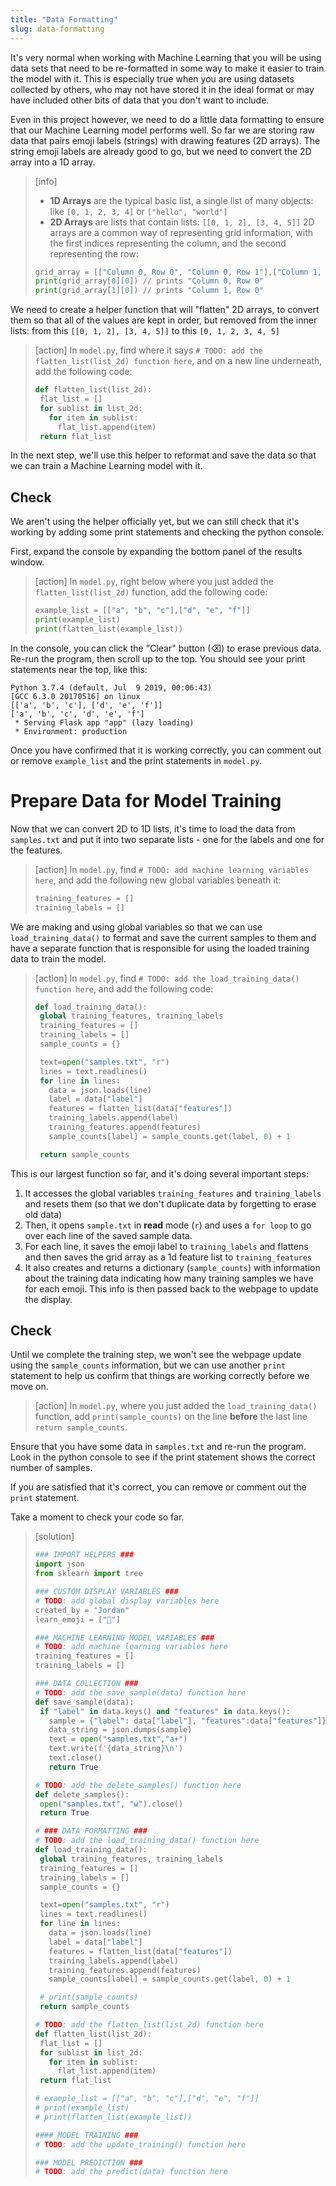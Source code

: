 ```yaml
---
title: "Data Formatting"
slug: data-formatting
---
```


It's very normal when working with Machine Learning that you will be using data sets that need to be re-formatted in some way to make it easier to train the model with it. This is especially true when you are using datasets collected by others, who may not have stored it in the ideal format or may have included other bits of data that you don't want to include.

Even in this project however, we need to do a little data formatting to ensure that our Machine Learning model performs well. So far we are storing raw data that pairs emoji labels (strings) with drawing features (2D arrays). The string emoji labels are already good to go, but we need to convert the 2D array into a 1D array.

> [info]
> - **1D Arrays** are the typical basic list, a single list of many objects: like `[0, 1, 2, 3, 4]` or `["hello", "world"]`
> - **2D Arrays** are lists that contain lists: `[[0, 1, 2], [3, 4, 5]]`
> 2D arrays are a common way of representing grid information, with the first indices representing the column, and the second representing the row:
>```python
>grid_array = [["Column 0, Row 0", "Column 0, Row 1"],["Column 1, Row 0", "Column 1, Row 1"]]
>print(grid_array[0][0]) // prints "Column 0, Row 0"
>print(grid_array[1][0]) // prints "Column 1, Row 0"
>```
>

We need to create a helper function that will "flatten" 2D arrays, to convert them so that all of the values are kept in order, but removed from the inner lists: from this `[[0, 1, 2], [3, 4, 5]]` to this `[0, 1, 2, 3, 4, 5]`

> [action]
> In `model.py`, find where it says `# TODO: add the flatten_list(list_2d) function here`, and on a new line underneath, add the following code:
>```python
>def flatten_list(list_2d):
>  flat_list = []
>  for sublist in list_2d:
>    for item in sublist:
>      flat_list.append(item)
>  return flat_list
>```
>

In the next step, we'll use this helper to reformat and save the data so that we can train a Machine Learning model with it.

## Check

We aren't using the helper officially yet, but we can still check that it's working by adding some print statements and checking the python console.

First, expand the console by expanding the bottom panel of the results window.

<!-- TODO: image of panel closed -->

<!-- TODO: image of panel open -->

> [action]
> In `model.py`, right below where you just added the `flatten_list(list_2d)` function, add the following code:
>```python
>example_list = [["a", "b", "c"],["d", "e", "f"]]
>print(example_list)
>print(flatten_list(example_list))
>```
>

In the console, you can click the "Clear" button (⌫) to erase previous data. Re-run the program, then scroll up to the top. You should see your print statements near the top, like this:
```
Python 3.7.4 (default, Jul  9 2019, 00:06:43)
[GCC 6.3.0 20170516] on linux
[['a', 'b', 'c'], ['d', 'e', 'f']]
['a', 'b', 'c', 'd', 'e', 'f']
 * Serving Flask app "app" (lazy loading)
 * Environment: production
```

Once you have confirmed that it is working correctly, you can comment out or remove `example_list` and the print statements in `model.py`.

<!-- TODO: image of panel with print statements -->

# Prepare Data for Model Training

Now that we can convert 2D to 1D lists, it's time to load the data from `samples.txt` and put it into two separate lists - one for the labels and one for the features.

> [action]
> In `model.py`, find `# TODO: add machine learning variables here`, and add the following new global variables beneath it:
>```python
>training_features = []
>training_labels = []
>```
>

We are making and using global variables so that we can use `load_training_data()` to format and save the current samples to them and have a separate function that is responsible for using the loaded training data to train the model.

> [action]
> In `model.py`, find `# TODO: add the load_training_data() function here`, and add the following code:
>```python
>def load_training_data():
>  global training_features, training_labels
>  training_features = []
>  training_labels = []
>  sample_counts = {}
>
>  text=open("samples.txt", "r")
>  lines = text.readlines()
>  for line in lines:
>    data = json.loads(line)
>    label = data["label"]
>    features = flatten_list(data["features"])
>    training_labels.append(label)
>    training_features.append(features)
>    sample_counts[label] = sample_counts.get(label, 0) + 1
>
>  return sample_counts
>```
>

This is our largest function so far, and it's doing several important steps:

1. It accesses the global variables `training_features` and `training_labels` and resets them (so that we don't duplicate data by forgetting to erase old data)
1. Then, it opens `sample.txt` in **read** mode (`r`) and uses a `for loop` to go over each line of the saved sample data.
1. For each line, it saves the emoji label to `training_labels` and flattens and then saves the grid array as a 1d feature list to `training_features`
1. It also creates and returns a dictionary (`sample_counts`) with information about the training data indicating how many training samples we have for each emoji. This info is then passed back to the webpage to update the display.

## Check

Until we complete the training step, we won't see the webpage update using the `sample_counts` information, but we can use another `print` statement to help us confirm that things are working correctly before we move on.

> [action]
> In `model.py`, where you just added the `load_training_data()` function, add `print(sample_counts)` on the line **before** the last line `return sample_counts`.

Ensure that you have some data in `samples.txt` and re-run the program. Look in the python console to see if the print statement shows the correct number of samples.

<!-- TODO: image of panel with print statements about sample counts -->

If you are satisfied that it's correct, you can remove or comment out the `print` statement.

Take a moment to check your code so far.

> [solution]
>
>```python
>### IMPORT HELPERS ###
>import json
>from sklearn import tree
>
>### CUSTOM DISPLAY VARIABLES ###
># TODO: add global display variables here
>created_by = "Jordan"
>learn_emoji = ["🙂"]
>
>### MACHINE LEARNING MODEL VARIABLES ###
># TODO: add machine learning variables here
>training_features = []
>training_labels = []
>
>### DATA COLLECTION ###
># TODO: add the save_sample(data) function here
>def save_sample(data):
>  if "label" in data.keys() and "features" in data.keys():
>    sample = {"label": data["label"], "features":data["features"]}
>    data_string = json.dumps(sample)
>    text = open("samples.txt","a+")
>    text.write(f'{data_string}\n')
>    text.close()
>    return True
>
># TODO: add the delete_samples() function here
>def delete_samples():
>  open("samples.txt", "w").close()
>  return True
>
># ### DATA FORMATTING ###
># TODO: add the load_training_data() function here
>def load_training_data():
>  global training_features, training_labels
>  training_features = []
>  training_labels = []
>  sample_counts = {}
>
>  text=open("samples.txt", "r")
>  lines = text.readlines()
>  for line in lines:
>    data = json.loads(line)
>    label = data["label"]
>    features = flatten_list(data["features"])
>    training_labels.append(label)
>    training_features.append(features)
>    sample_counts[label] = sample_counts.get(label, 0) + 1
>
>  # print(sample_counts)
>  return sample_counts
>
># TODO: add the flatten_list(list_2d) function here
>def flatten_list(list_2d):
>  flat_list = []
>  for sublist in list_2d:
>    for item in sublist:
>      flat_list.append(item)
>  return flat_list
>
># example_list = [["a", "b", "c"],["d", "e", "f"]]
># print(example_list)
># print(flatten_list(example_list))
>
>#### MODEL TRAINING ###
># TODO: add the update_training() function here
>
>### MODEL PREDICTION ###
># TODO: add the predict(data) function here
>
>```
>
